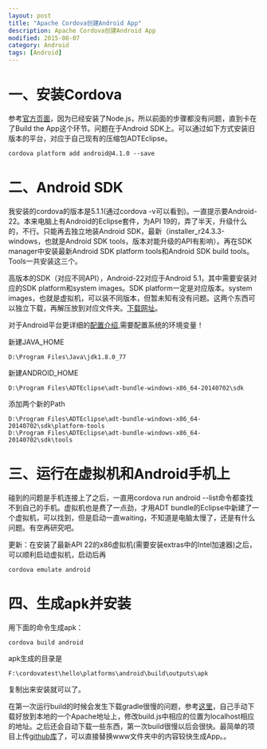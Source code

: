 ```yaml
---
layout: post
title: "Apache Cordova创建Android App"
description: Apache Cordova创建Android App
modified: 2015-08-07
category: Android
tags: [Android]
---
```


# 一、安装Cordova

参考[官方页面](http://cordova.apache.org/docs/en/5.0.0//guide_cli_index.md.html#The%20Command-Line%20Interface)，因为已经安装了Node.js，所以前面的步骤都没有问题，直到卡在了Build the App这个环节。问题在于Android SDK上。可以通过如下方式安装旧版本的平台，对应于自己现有的压缩包ADTEclipse。

	cordova platform add android@4.1.0 --save

# 二、Android SDK

我安装的cordova的版本是5.1.1(通过cordova -v可以看到)。一直提示要Android-22。本来电脑上有Android的Eclipse套件，为API 19的，弄了半天，升级什么的，不行。只能再去独立地装Android SDK，最新（installer_r24.3.3-windows，也就是Android SDK tools，版本对能升级的API有影响）。再在SDK manager中安装最新Android SDK platform tools和Android SDK build tools。Tools一共安装这三个。

高版本的SDK（对应不同API），Android-22对应于Android 5.1，其中需要安装对应的SDK platform和system images。SDK platform一定是对应版本。system images，也就是虚拟机，可以装不同版本，但暂未知有没有问题。这两个东西可以独立下载，再解压放到对应文件夹。[下载网址](http://www.androiddevtools.cn/)。

对于Android平台更详细的[配置介绍](http://cordova.apache.org/docs/en/5.0.0//guide_platforms_android_index.md.html#Android%20Platform%20Guide),需要配置系统的环境变量！

新建JAVA_HOME

	D:\Program Files\Java\jdk1.8.0_77

新建ANDROID_HOME

	D:\Program Files\ADTEclipse\adt-bundle-windows-x86_64-20140702\sdk

添加两个新的Path

	D:\Program Files\ADTEclipse\adt-bundle-windows-x86_64-20140702\sdk\platform-tools
	D:\Program Files\ADTEclipse\adt-bundle-windows-x86_64-20140702\sdk\tools

# 三、运行在虚拟机和Android手机上

碰到的问题是手机连接上了之后，一直用cordova run android --list命令都查找不到自己的手机。虚拟机也是费了一点劲，才用ADT bundle的Eclipse中新建了一个虚拟机，可以找到，但是启动一直waiting，不知道是电脑太慢了，还是有什么问题。有空再研究吧。

更新：在安装了最新API 22的x86虚拟机(需要安装extras中的Intel加速器)之后，可以顺利启动虚拟机，启动后再

	cordova emulate android

# 四、生成apk并安装

用下面的命令生成apk：

	cordova build android

apk生成的目录是

	F:\cordovatest\hello\platforms\android\build\outputs\apk

复制出来安装就可以了。

在第一次运行build的时候会发生下载gradle很慢的问题，参考[这里](http://stackoverflow.com/questions/29874564/ionic-build-android-error-when-download-gradle)，自己手动下载好放到本地的一个Apache地址上，修改build.js中相应的位置为localhost相应的地址。之后还会自动下载一些东西，第一次build很慢以后会很快。最简单的项目上传[github库](https://github.com/zhhgit/Cordova-Android-template)了，可以直接替换www文件夹中的内容较快生成App。。

	
